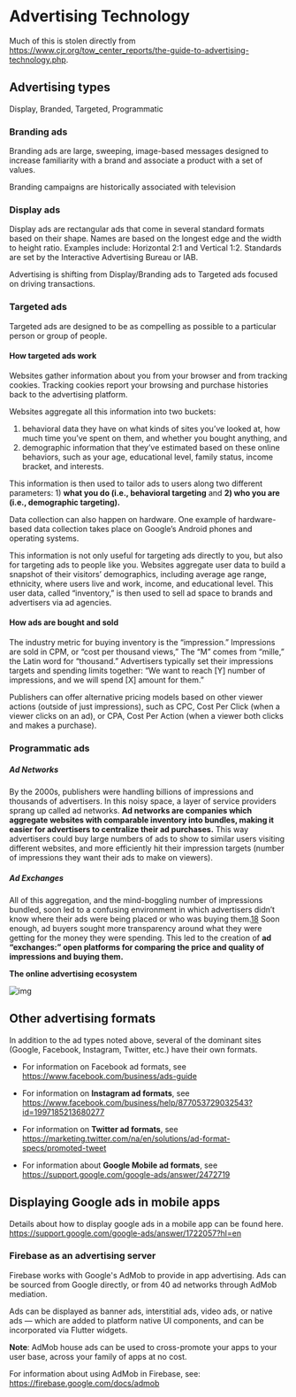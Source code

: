 # Advertising Technology

Much of this is stolen directly from https://www.cjr.org/tow_center_reports/the-guide-to-advertising-technology.php. 

## Advertising types

Display, Branded, Targeted, Programmatic

### Branding ads

Branding ads are large, sweeping, image-based messages designed to increase familiarity with a brand and associate a product with a set of values.

Branding campaigns are historically associated with television

### Display ads

Display ads are rectangular ads that come in several standard formats based on their shape. Names are based on the longest edge and the width to height ratio. Examples include: Horizontal 2:1 and Vertical 1:2. Standards are set by the Interactive Advertising Bureau or IAB.

Advertising is shifting from Display/Branding ads to Targeted ads focused on driving transactions.

### Targeted ads

Targeted ads are designed to be as compelling as possible to a particular person or group of people.

#### How targeted ads work

Websites gather information about you from your browser and from tracking cookies. Tracking cookies report your browsing and purchase histories back to the advertising platform.

Websites aggregate all this information into two buckets: 

1. behavioral data they have on what kinds of sites you’ve looked at, how much time you’ve spent on them, and whether you bought anything, and 
2. demographic information that they’ve estimated based on these online behaviors, such as your age, educational level, family status, income bracket, and interests. 

This information is then used to tailor ads to users along two different parameters: 1) **what you do (i.e., behavioral targeting** and **2) who you are (i.e., demographic targeting).**

Data collection can also happen on hardware. One example of hardware-based data collection takes place on Google’s Android phones and operating systems. 

This information is not only useful for targeting ads directly to you, but also for targeting ads to people like you. Websites aggregate user data to build a snapshot of their visitors’ demographics, including average age range, ethnicity, where users live and work, income, and educational level. This user data, called “inventory,” is then used to sell ad space to brands and advertisers via ad agencies.

#### How ads are bought and sold

The industry metric for buying inventory is the “impression.” Impressions are sold in CPM, or “cost per thousand views,” The “M” comes from “mille,” the Latin word for “thousand.” Advertisers typically set their impressions targets and spending limits together: “We want to reach [Y] number of impressions, and we will spend [X] amount for them.”

Publishers can offer alternative pricing models based on other viewer actions (outside of just impressions), such as CPC, Cost Per Click (when a viewer clicks on an ad), or CPA, Cost Per Action (when a viewer both clicks and makes a purchase).

### Programmatic ads

##### Ad Networks

By the 2000s, publishers were handling billions of impressions and thousands of advertisers. In this noisy space, a layer of service providers sprang up called ad networks. **Ad networks are companies which aggregate websites with comparable inventory into bundles, making it easier for advertisers to centralize their ad purchases.** This way advertisers could buy large numbers of ads to show to similar users visiting different websites, and more efficiently hit their impression targets (number of impressions they want their ads to make on viewers).

##### Ad Exchanges

All of this aggregation, and the mind-boggling number of impressions bundled, soon led to a confusing environment in which advertisers didn’t know where their ads were being placed or who was buying them.[18](https://www.cjr.org/tow_center_reports/the-guide-to-advertising-technology.php#citations) Soon enough, ad buyers sought more transparency around what they were getting for the money they were spending. This led to the creation of **ad “exchanges:” open platforms for comparing the price and quality of impressions and buying them.**



**The online advertising ecosystem**

![img](https://cdn.cjr.org/wp-content/uploads/2018/11/DisplayAdsGraphic-800x600.jpg)



## Other advertising formats 

In addition to the ad types noted above, several of the dominant sites (Google, Facebook, Instagram, Twitter, etc.) have their own formats. 

- For information on Facebook ad formats, see https://www.facebook.com/business/ads-guide

- For information on **Instagram ad formats**, see https://www.facebook.com/business/help/877053729032543?id=1997185213680277
- For information on **Twitter ad formats**, see https://marketing.twitter.com/na/en/solutions/ad-format-specs/promoted-tweet

- For information about **Google Mobile ad formats**, see https://support.google.com/google-ads/answer/2472719

## Displaying Google ads in mobile apps

Details about how to display google ads in a mobile app can be found here. https://support.google.com/google-ads/answer/1722057?hl=en

### Firebase as an advertising server

Firebase works with Google's AdMob to provide in app advertising. Ads can be sourced from Google directly, or from 40 ad networks through AdMob mediation. 

Ads can be displayed as banner ads, interstitial ads, video ads, or native ads — which are added to platform native UI components, and can be incorporated via Flutter widgets. 

**Note**: AdMob house ads can be used to cross-promote your apps to your user base, across your family of apps at no cost.

For information about using AdMob in Firebase, see: https://firebase.google.com/docs/admob